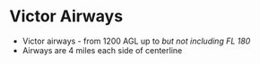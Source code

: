 # Victor Airways

* Victor airways - from 1200 AGL up to *but not including FL 180*
* Airways are 4 miles each side of centerline
